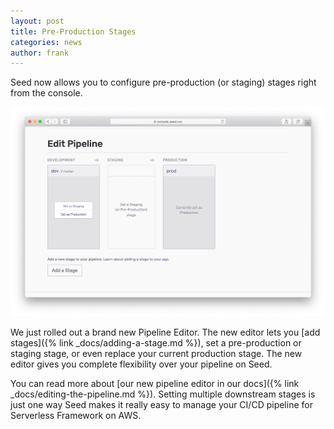 ```yaml
---
layout: post
title: Pre-Production Stages
categories: news
author: frank
---
```


Seed now allows you to configure pre-production (or staging) stages right from the console.

![Edit Seed pipeline](/assets/blog/pre-production-stages/edit-seed-pipeline.png)

We just rolled out a brand new Pipeline Editor. The new editor lets you [add stages]({% link _docs/adding-a-stage.md %}), set a pre-production or staging stage, or even replace your current production stage. The new editor gives you complete flexibility over your pipeline on Seed.

You can read more about [our new pipeline editor in our docs]({% link _docs/editing-the-pipeline.md %}). Setting multiple downstream stages is just one way Seed makes it really easy to manage your CI/CD pipeline for Serverless Framework on AWS.
